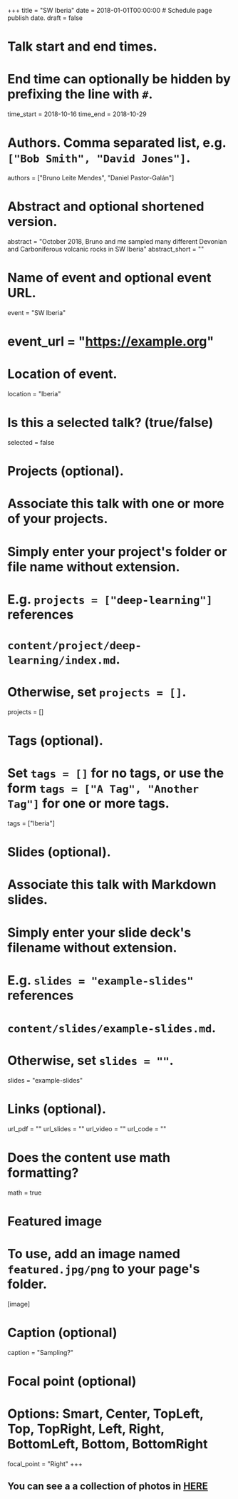 +++
title = "SW Iberia"
date = 2018-01-01T00:00:00  # Schedule page publish date.
draft = false

# Talk start and end times.
#   End time can optionally be hidden by prefixing the line with `#`.
time_start = 2018-10-16
time_end = 2018-10-29

# Authors. Comma separated list, e.g. `["Bob Smith", "David Jones"]`.
authors = ["Bruno Leite Mendes", "Daniel Pastor-Galán"]

# Abstract and optional shortened version.
abstract = "October 2018, Bruno and me sampled many different Devonian and Carboniferous volcanic rocks in SW Iberia"
abstract_short = ""

# Name of event and optional event URL.
 event = "SW Iberia"
# event_url = "https://example.org"

# Location of event.
location = "Iberia"

# Is this a selected talk? (true/false)
selected = false

# Projects (optional).
#   Associate this talk with one or more of your projects.
#   Simply enter your project's folder or file name without extension.
#   E.g. `projects = ["deep-learning"]` references 
#   `content/project/deep-learning/index.md`.
#   Otherwise, set `projects = []`.
projects = []

# Tags (optional).
#   Set `tags = []` for no tags, or use the form `tags = ["A Tag", "Another Tag"]` for one or more tags.
tags = ["Iberia"]

# Slides (optional).
#   Associate this talk with Markdown slides.
#   Simply enter your slide deck's filename without extension.
#   E.g. `slides = "example-slides"` references 
#   `content/slides/example-slides.md`.
#   Otherwise, set `slides = ""`.
slides = "example-slides"

# Links (optional).
url_pdf = ""
url_slides = ""
url_video = ""
url_code = ""

# Does the content use math formatting?
math = true

# Featured image
# To use, add an image named `featured.jpg/png` to your page's folder. 
[image]
  # Caption (optional)
  caption = "Sampling?"

  # Focal point (optional)
  # Options: Smart, Center, TopLeft, Top, TopRight, Left, Right, BottomLeft, Bottom, BottomRight
  focal_point = "Right"
+++
## You can see a a collection of photos in [HERE](https://photos.app.goo.gl/2Z91YU7qPeSBZnwq5)
